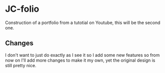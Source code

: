 # JC-folio

Construction of a portfolio from a tutotial on Youtube, this will be the second one.

## Changes

I don't want to just do exactly as I see it so I add some new features so from now on I'll add more changes to make it my own, yet the original design is still pretty nice.
